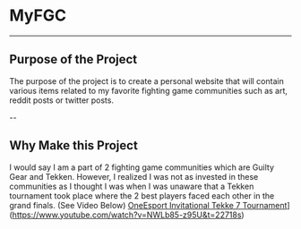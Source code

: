 # MyFGC
---
## Purpose of the Project
The purpose of the project is to create a personal website that will contain various items related to my favorite fighting game communities such as art, reddit posts or twitter posts.

--
## Why Make this Project
I would say I am a part of 2 fighting game communities which are Guilty Gear and Tekken. However, I realized I was not as invested in these communities as I thought I was when I was unaware that a Tekken tournament took place where the 2 best players faced each other in the grand finals. (See Video Below)
[OneEsport Invitational Tekke 7 Tournament](https://img.youtube.com/vi/NWLb85-z95U&t=22718s/0.jpg)](https://www.youtube.com/watch?v=NWLb85-z95U&t=22718s)
